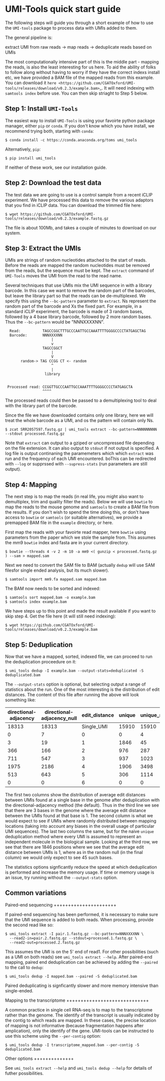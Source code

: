 UMI-Tools quick start guide
=============================

The following steps will guide you through a short example of how to
use the `UMI-tools` package to process data with UMIs added to them.

The general pipeline is:

extract UMI from raw reads -> map reads -> deduplicate reads based on UMIs

The most computationally intensive part of this is the middle part -
mapping the reads, is also the least interesting for us here. To aid
the ability of folks to follow along without having to worry if they
have the correct indexs install etc, we have provided a BAM file of
the mapped reads from this example. You can download it `here
<https://github.com/CGATOxford/UMI-tools/releases/download/v0.2.3/example.bam>`_. It
will need indexing with `samtools index` before use. You can then skip
striaght to Step 5 below.

Step 1: Install `UMI-Tools`
----------------------------

The easiest way to install `UMI-Tools` is using your favoirte python
package manager, either `pip` or `conda`. If you don't know which you
have install, we recommend trying both, starting with `conda`:

    $ conda install -c https://conda.anaconda.org/toms umi_tools

Alternatively, `pip`:

    $ pip install umi_tools

If neither of these work, see our installation guide.

Step 2: Download the test data
--------------------------------

The test data we are going to use is a control sample from a recent
iCLIP experiment. We have processed this data to remove the various
adaptors that you find in iCLIP data. You can download the trimmed
file here:

    $ wget https://github.com/CGATOxford/UMI-tools/releases/download/v0.2.3/example.fastq.gz

The file is about 100Mb, and takes a couple of minutes to download on
our system.

Step 3: Extract the UMIs
-------------------------

UMIs are strings of random nucleotides attached to the start of
reads. Before the reads are mapped the random nucleotides must be
removed from the reads, but the sequence must be kept. The `extract`
command of `UMI-Tools` moves the UMI from the read to the read name.

Several techniques that use UMIs mix the UMI sequence in with a
library barcode. In this case we want to remove the random part of the
barcodes, but leave the library part so that the reads can be
de-multiplexed. We specify this using the `--bc-pattern` parameter to
`extract`. Ns represent the random part of the barcode and Xs the
fixed part. For example, in a standard iCLIP experiment, the barcode
is made of 3 random bases, followed by a 4 base library barcode,
followed by 2 more random bases. Thus the `--bc-pattern` would be
"NNNXXXXNN".

      Read:          TAGCCGGCTTTGCCCAATTGCCAAATTTTGGGGCCCCTATGAGCTAG 
      Barcode:       NNNXXXXNN
                         |
                         v
                     TAGCCGGCT
                         |
                         V
           random-> TAG CCGG CT <- random
                         ^
                         |
                      library


     Processed read: CCGGTTGCCCAATTGCCAAATTTTGGGGCCCCTATGAGCTA
                     ^^^^  

The processed reads could then be passed to a demultiplexing tool to
deal with the library part of the barcode.

Since the file we have downloaded contains only one library, here we
will treat the whole barcode as a UMI, and os the pattern will contain
only Ns.

    $ zcat SRR2057597.fastq.gz | umi_tools extract --bc-pattern=NNNNNNNNN --stdout processed.fastq.gz

Note that `extract` can output to a gziped or uncompressed file
depending on the file extension. It can also output to `stdout` if not
output is specified. A log file is output continaning the paramemeters
which which `extract` was run and the frequency of each UMI
encountered. boThis can be redirected with `--log` or supprssed with
`--supress-stats` (run parameters are still output).


Step 4: Mapping
---------------

The next step is to map the reads (in real life, you might also want
to demultiplex, trim and quality filter the reads). Below we will use
`bowtie` to map the reads to the mouse genome and `samtools` to create
a BAM file from the results. If you don't wish to spend the time doing
this, or don't have access to `bowtie` or `samtools` (or suitable
alternatives), we provide a premapped BAM file in the `example`
directory, or here.

First map the reads with your favoirte read mapper, here `bowtie`
using parameters from the paper which we stole the sample from. This
assumes the mm9 `bowtie` index and fasta are in your current
directory.
 
    $ bowtie --threads 4 -v 2 -m 10 -a mm9 <( gunzip < processed.fastq.gz ) --sam > mapped.sam

Next we need to convert the SAM file to BAM (actually `dedup` will use
SAM filesfor single ended analysis, but its much slower).

    $ samtools import mm9.fa mapped.sam mapped.bam  

The BAM now needs to be sorted and indexed:

    $ samtools sort mapped.bam -o example.bam
    $ samtools index example.bam

We have steps up to this point and made the result available if you
want to skip step 4. Get the file here (it will still need indexing):

    $ wget https://github.com/CGATOxford/UMI-tools/releases/download/v0.2.3/example.bam

Step 5: Deduplication
----------------------

Now that we have a mapped, sorted, indexed file, we can proceed to run
the deduplication proceedure on it:

    $ umi_tools dedup -I example.bam --output-stats=deduplicated -S deduplicated.bam

The `--output-stats` option is optional, but selecting output a range
of statistics about the run. One of the most interesting is the
distribution of edit distances. The content of this file after running
the above will look something like:


|directional-adjacency|directional-adjacency_null|edit_distance|unique|unique_null|
|---------------------|--------------------------|-------------|------|-----------|
|18313                |18313                     |Single_UMI   |15910 |15910      |
|0                    |7                         |0            |0     |4          |
|3                    |19                        |1            |1846  |45         |
|366                  |166                       |2            |976   |287        |
|711                  |547                       |3            |937   |1023       |
|1975                 |2186                      |4            |1906  |3498       |
|513                  |643                       |5            |306   |1114       |
|0                    |0                         |6            |0     |0          |

The first two columns show the distribution of average edit distances
between UMIs found at a single base in the genome after deduplication
with the directional-adjacency method (the default). Thus in the third
line we see that there are 3 bases in the genome where the average
edit distance between the UMIs found at that base is 1. The second
column is what we would expect to see if UMIs where randomly
distributed between mapping locations (taking into account any biases
in the overall usage of particular UMI sequences). The last two
columns the same, but for the naive `unique` deduplication method
where every UMI is assumed to represent an independent molecule in the
biological sample. Looking at the third row, we see that there are
1846 positions where we see that the average edit distance between
UMIs is 1, where as in the random null (in the final column) we would
only expect to see 45 such bases.

The statistics options signficantly reduce the speed at which
deduplication is performed and increase the memory usage. If time or
memory usage is an issue, try running without the `--output-stats`
option.

Common variations
------------------


Paired-end sequencing
++++++++++++++++++++++

If paired-end sequencing has been performed, it is necessary to make
sure that the UMI sequence is added to both reads. When processing,
provide the second read like so:

    $ umi_tools extract -I pair.1.fastq.gz --bc-pattern=NNNXXXXNN \ 
      --read2-in=pair.2.fastq.gz --stdout=processed.1.fastq.gz \
      --read2-out=processed.2.fastq.gz

This assumes the UMI is on the 5' end of read1. For other
possibilities (such as a UMI on both reads) see `umi_tools extract
--help`. After paired-end mapping, paired end deduplication can be
achieved by adding the `--paired` to the call to `dedup`:

    $ umi_tools dedup -I mapped.bam --paired -S deduplicated.bam

Paired deduplicating is signficantly slower and more memory intensive
than single-ended.

Mapping to the transcriptome
+++++++++++++++++++++++++++++


A common practice in single cell RNA-seq is to map to the
transcriptome rather than the genome. The identify of the transcript
is usually indicated by the contig to which reads are mapped. In these
cases, the precise location of mapping is not informative (because
fragmentation happens after amplication), only the identify of the
gene. UMI-tools can be instructed to use this scheme using the
`--per-contig` option:

    $ umi_tools dedup -I transcriptome_mapped.bam --per-contig -S deduplicated.bam

Other options
++++++++++++++

See `umi_tools extract --help` and `umi_tools dedup --help` for details of
futher possibilities. 
